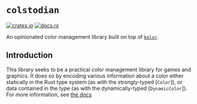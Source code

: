 # `colstodian`

[![crates.io](http://meritbadge.herokuapp.com/colstodian)](https://crates.io/crates/colstodian)
[![docs.rs](https://docs.rs/colstodian/badge.svg)](https://docs.rs/colstodian)

An opinionated color management library built on top of [`kolor`](https://docs.rs/kolor).

## Introduction

This library seeks to be a practical color management library for games and graphics.
It does so by encoding various information about a color either statically
in the Rust type system (as with the strongly-typed [`Color`]),
or data contained in the type (as with the dynamically-typed [`DynamicColor`]).
For more information, see [the docs](https://docs.rs/colstodian)
